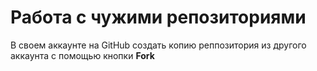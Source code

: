 # **Работа с чужими репозиториями**
В своем аккаунте на GitHub создать копию реппозитория из другого аккаунта с помощью кнопки **Fork**